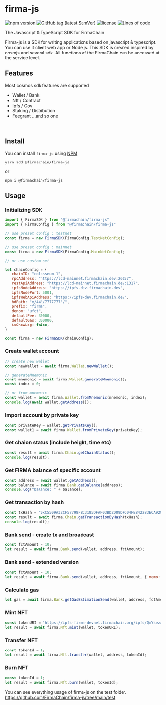 # firma-js

[![npm version](https://badge.fury.io/js/%40firmachain%2Ffirma-js.svg)](https://badge.fury.io/js/%40firmachain%2Ffirma-js)
[![GitHub tag (latest SemVer)](https://img.shields.io/github/v/tag/firmachain/firma-js)](https://github.com/firmachain/firma-js/releases)
[![license](https://img.shields.io/badge/License-MIT-blue.svg)](https://github.com/firmachain/firma-js/blob/master/LICENSE)
![Lines of code](https://img.shields.io/tokei/lines/github/firmachain/firma-js)

The Javascript & TypeScript SDK for FirmaChain

Firma-js is a SDK for writing applications based on javascript & typescript. You can use it client web app or Node.js. This SDK is created inspired by cosmjs and several sdk. All functions of the FirmaChain can be accessed at the service level.

## Features
 Most cosmos sdk features are supported
- Wallet / Bank
- Nft / Contract
- Ipfs / Gov
- Staking / Distribution
- Feegrant ...and so one

</br>


## Install
You can install `firma-js` using [NPM](https://www.npmjs.com/package/@firmachain/firma-js)
```
yarn add @firmachain/firma-js
```
or
```
npm i @firmachain/firma-js
```

## Usage
### Initializing SDK
```js
import { FirmaSDK } from "@firmachain/firma-js"
import { FirmaConfig } from "@firmachain/firma-js"

// use preset config : testnet
const firma = new FirmaSDK(FirmaConfig.TestNetConfig);

// use preset config : mainnet
const firma = new FirmaSDK(FirmaConfig.MainNetConfig);

// or use custom set

let chainConfig = {
   chainID: "colosseum-1",
   rpcAddress: "https://lcd-mainnet.firmachain.dev:26657",
   restApiAddress: "https://lcd-mainnet.firmachain.dev:1317",
   ipfsNodeAddress: "https://ipfs-dev.firmachain.dev",
   ipfsNodePort: 5001,
   ipfsWebApiAddress: "https://ipfs-dev.firmachain.dev",
   hdPath: "m/44'/7777777'/",
   prefix: "firma",
   denom: "ufct",
   defaultFee: 30000,
   defaultGas: 300000,
   isShowLog: false,
}

const firma = new FirmaSDK(chainConfig);

```

### Create wallet account
```js
// create new wallet
const newWallet = await firma.Wallet.newWallet();

// generateMnemonic
const mnemonic = await firma.Wallet.generateMnemonic();
const index = 0;

// or from mnemonic
const wallet = await firma.Wallet.fromMnemonic(mnemonic, index);
console.log(await wallet.getAddress());
```

### Import account by private key
```js
const privateKey = wallet.getPrivateKey();
const wallet1 = await firma.Wallet.fromPrivateKey(privateKey);
```

### Get chaion status (include height, time etc)
```js
const result = await firma.Chain.getChainStatus();
console.log(result);
```

### Get FIRMA balance of specific account
```js
const address = await wallet.getAddress();
const balance = await firma.Bank.getBalance(address);
console.log("balance: " + balance);
```

### Get transaction by hash
```js
const txHash = "0xC5509A32CF57798F8C3185DFAF03BD2D09DFC04FE842283ECA9298F5F60E340F";
const result = await firma.Chain.getTransactionByHash(txHash);
console.log(result);
```

### Bank send - create tx and broadcast
```js
const fctAmount = 10;
let result = await firma.Bank.send(wallet, address, fctAmount);
```

### Bank send - extended version
```js
const fctAmount = 10;
let result = await firma.Bank.send(wallet, address, fctAmount, { memo: "", fee: 30000, gas: 300000 });
```

### Calculate gas
```js
let gas = await firma.Bank.getGasEstimationSend(wallet, address, fctAmount);
```

### Mint NFT
```js
const tokenURI = "https://ipfs-firma-devnet.firmachain.org/ipfs/QmYsezxzunake9EmyoU4HsWKEyHQLgE3syTEpTSQEhNChA";
let result = await firma.Nft.mint(wallet, tokenURI);
```

### Transfer NFT
```js
const tokenId = 1;
let result = await firma.Nft.transfer(wallet, address, tokenId);
```

### Burn NFT
```js
const tokenId = 1;
let result = await firma.Nft.burn(wallet, tokenId);
```

You can see everything usage of firma-js on the test folder.
</br>
https://github.com/FirmaChain/firma-js/tree/main/test
